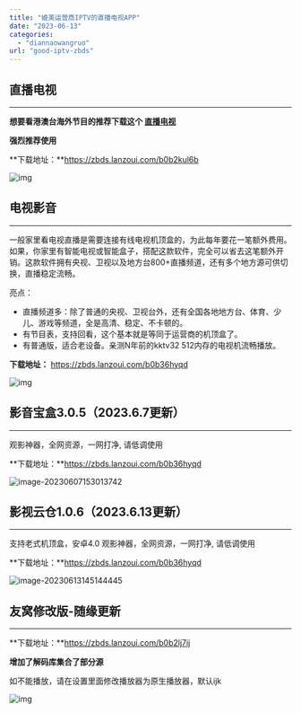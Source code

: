 ```yaml
---
title: "媲美运营商IPTV的直播电视APP"
date: "2023-06-13"
categories: 
  - "diannaowangruo"
url: "good-iptv-zbds"
---
```


## 直播电视

------

**想要看港澳台海外节目的推荐下载这个 [直播电视](http://tv.zhoujie218.top/)**

**强烈推荐使用**

**下载地址：**https://zbds.lanzoui.com/b0b2kul6b

![img](https://img.zhoujie218.top/piggo/202306131449479.jpeg)







## 电视影音

------

一般家里看电视直播是需要连接有线电视机顶盒的，为此每年要花一笔额外费用。如果，你家里有智能电视或智能盒子，搭配这款软件，完全可以省去这笔额外开销。这款软件拥有央视、卫视以及地方台800+直播频道，还有多个地方源可供切换，直播稳定流畅。

亮点：

- 直播频道多：除了普通的央视、卫视台外，还有全国各地地方台、体育、少儿、游戏等频道，全是高清、稳定、不卡顿的。
- 有节目表，支持回看，这个基本就是等同于运营商的机顶盒了。
- 有普通版，适合老设备。亲测N年前的kktv32 512内存的电视机流畅播放。

**下载地址：** https://zbds.lanzoui.com/b0b36hyqd

![img](https://img.zhoujie218.top/piggo/202306131449578.jpeg)







## 影音宝盒3.0.5（2023.6.7更新）

------

观影神器，全网资源，一网打净, 请低调使用



**下载地址：**https://zbds.lanzoui.com/b0b36hyqd



![image-20230607153013742](https://img.zhoujie218.top/piggo/202306131449766.png)









## 影视云仓1.0.6（2023.6.13更新）

------

支持老式机顶盒，安卓4.0  观影神器，全网资源，一网打净, 请低调使用



**下载地址：**https://zbds.lanzoui.com/b0b36hyqd



![image-20230613145144445](https://img.zhoujie218.top/piggo/202306131451211.png)









## 友窝修改版-随缘更新

------

**下载地址：**https://zbds.lanzoui.com/b0b2lj7ij

**增加了解码库集合了部分源**

如不能播放，请在设置里面修改播放器为原生播放器，默认ijk

![img](https://img.zhoujie218.top/piggo/202306131449541.jpeg)